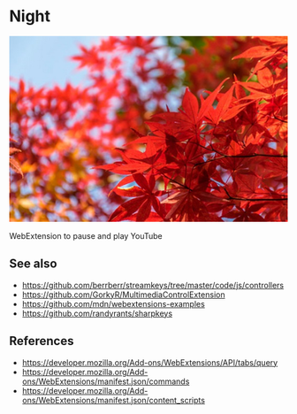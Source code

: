 Night
=====

![hero](assets/image.jpg)

WebExtension to pause and play YouTube

See also
--------

- https://github.com/berrberr/streamkeys/tree/master/code/js/controllers
- https://github.com/GorkyR/MultimediaControlExtension
- https://github.com/mdn/webextensions-examples
- https://github.com/randyrants/sharpkeys

References
----------

- https://developer.mozilla.org/Add-ons/WebExtensions/API/tabs/query
- https://developer.mozilla.org/Add-ons/WebExtensions/manifest.json/commands
- https://developer.mozilla.org/Add-ons/WebExtensions/manifest.json/content_scripts
